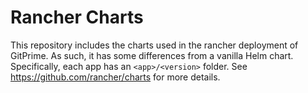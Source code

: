 Rancher Charts
==============
This repository includes the charts used in the rancher deployment of GitPrime.
As such, it has some differences from a vanilla Helm chart.
Specifically, each app has an `<app>/<version>` folder.
See https://github.com/rancher/charts for more details.
